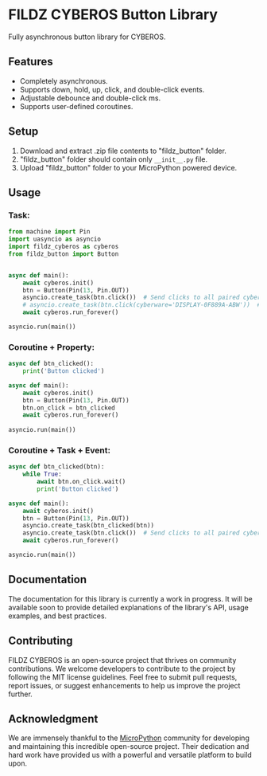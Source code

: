 # FILDZ CYBEROS Button Library

Fully asynchronous button library for CYBEROS.

## Features

* Completely asynchronous.
* Supports down, hold, up, click, and double-click events.
* Adjustable debounce and double-click ms.
* Supports user-defined coroutines.

## Setup

1. Download and extract .zip file contents to "fildz_button" folder.
2. "fildz_button" folder should contain only `__init__.py` file.
3. Upload "fildz_button" folder to your MicroPython powered device.

## Usage

### Task:

```Python
from machine import Pin
import uasyncio as asyncio
import fildz_cyberos as cyberos
from fildz_button import Button


async def main():
    await cyberos.init()
    btn = Button(Pin(13, Pin.OUT))
    asyncio.create_task(btn.click())  # Send clicks to all paired cyberwares.
    # asyncio.create_task(btn.click(cyberware='DISPLAY-0F889A-ABW'))  # Send clicks to specific cyberware.
    await cyberos.run_forever()

asyncio.run(main())
```

### Coroutine + Property:

```Python
async def btn_clicked():
    print('Button clicked')

async def main():
    await cyberos.init()
    btn = Button(Pin(13, Pin.OUT))
    btn.on_click = btn_clicked
    await cyberos.run_forever()
    
asyncio.run(main())
```

### Coroutine + Task + Event:

```Python
async def btn_clicked(btn):
    while True:
        await btn.on_click.wait()
        print('Button clicked')

async def main():
    await cyberos.init()
    btn = Button(Pin(13, Pin.OUT))
    asyncio.create_task(btn_clicked(btn))
    asyncio.create_task(btn.click())  # Send clicks to all paired cyberwares.
    await cyberos.run_forever()

asyncio.run(main())
```

## Documentation

The documentation for this library is currently a work in progress. It will be available soon to provide detailed explanations of the library's API, usage examples, and best practices.

## Contributing

FILDZ CYBEROS is an open-source project that thrives on community contributions. We welcome developers to contribute to the project by following the MIT license guidelines. Feel free to submit pull requests, report issues, or suggest enhancements to help us improve the project further.

## Acknowledgment 

We are immensely thankful to the [MicroPython](https://github.com/micropython/micropython) community for developing and maintaining this incredible open-source project. Their dedication and hard work have provided us with a powerful and versatile platform to build upon.
